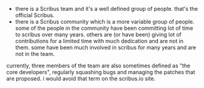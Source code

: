- there is a Scribus team and it's a well defined group of people. that's the official Scribus.
- there is a Scribus community which is a more variable group of people. some of the people in the community have been committing lot of time to scribus over many years. others are (or have been) giving lot of contributions for a limited time with much dedication and are not in them. some have been much involved in scribus for many years and are not in the team.

currently, three members of the team are also sometimes defined as "the core developers", regularly squashing bugs and managing the patches that are proposed. i would avoid that term on the scribus.io site.
